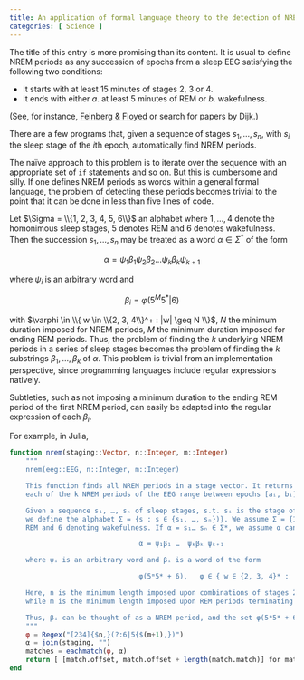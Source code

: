 ```yaml
---
title: An application of formal language theory to the detection of NREM sleep
categories: [ Science ]
---
```


The title of this entry is more promising than its content. It is usual to
define NREM periods as any succession of epochs from a sleep EEG satisfying the
following two conditions:


- It starts with at least 15 minutes of stages 2, 3 or 4.
- It ends with either $a.$ at least 5 minutes of REM or $b.$ wakefulness. 


(See, for instance, [Feinberg &
Floyed](https://pubmed.ncbi.nlm.nih.gov/220659/) or search for papers by Dijk.)

There are a few programs that, given a sequence of stages $s_1, \ldots, s_n$, with $s_i$ the sleep stage of
the $i$th epoch, automatically find NREM periods.

The naïve approach to this problem is to iterate over the sequence with 
an appropriate set of `if` statements and so on. But this is cumbersome and 
silly. If one defines NREM periods as words within a general formal language,
the problem of detecting these periods becomes trivial to the point that 
it can be done in less than five lines of code.

Let $\Sigma = \\{1, 2, 3, 4, 5, 6\\}$ an alphabet where $1, \ldots, 4$ denote the
homonimous sleep stages, $5$ denotes REM and $6$ denotes wakefulness. Then the
succession $s_1, \ldots, s_n$ may be treated as a word $\alpha \in \Sigma^{*}$
of the form 

$$
\alpha = \psi_1 \beta_1 \psi_2 \beta_2 \ldots \psi_k\beta_k \psi_{k+1}
$$

where $\psi_i$ is an arbitrary word and

$$
\beta_i = \varphi (5^M5^* | 6)
$$

with $\varphi \in \\{ w \in \\{2, 3, 4\\}^+ : |w| \geq N \\}$, $N$ the minimum
duration imposed for NREM periods, $M$ the minimum duration imposed for ending
REM periods. Thus, the problem of finding the $k$ underlying NREM periods 
in a series of sleep stages becomes the problem of finding the $k$ substrings
$\beta_1, \ldots, \beta_k$ of $\alpha$. This problem is trivial from an 
implementation perspective, since programming languages include regular expressions 
natively.


Subtleties, such as not imposing a minimum duration to the ending REM period 
of the first NREM period, can easily be adapted into the regular expression of each $\beta_i$.

For example, in Julia, 

```julia 
function nrem(staging::Vector, n::Integer, m::Integer)
    """
    nrem(eeg::EEG, n::Integer, m::Integer)

    This function finds all NREM periods in a stage vector. It returns a list [ [a₁, b₁], …, [aₖ, bₖ] ] s.t. 
    each of the k NREM periods of the EEG range between epochs [aᵢ, bᵢ], i ∈ ℕ.

    Given a sequence s₁, …, sₖ of sleep stages, s.t. sᵢ is the stage of the ith epoch in an EEG,
    we define the alphabet Σ = {s : s ∈ {s₁, …, sₙ})}. We assume Σ = {1, 2, 3, 4, 5, 6}, with 5 denoting 
    REM and 6 denoting wakefulness. If α = s₁… sₙ ∈ Σ*, we assume α can be decomposed into the form 

                                α = ψ₁β₁ …  ψₖβₖ ψₖ₊₁ 

    where ψᵢ is an arbitrary word and βᵢ is a word of the form 

                                φ(5ᵐ5* + 6),   φ ∈ { w ∈ {2, 3, 4}* : |w| ≥ n }

    Here, n is the minimum length imposed upon combinations of stages 2, 3, and 4, in order to account for a NREM period,
    while m is the minimum length imposed upon REM periods terminating NREM periods.

    Thus, βᵢ can be thought of as a NREM period, and the set φ(5ᵐ5* + 6) as the universe of NREM periods.
    """
    φ = Regex("[234]{$n,}(?:6|5{$(m+1),})")
    α = join(staging, "")
    matches = eachmatch(φ, α)
    return [ [match.offset, match.offset + length(match.match)] for match in matches ]
end

```









